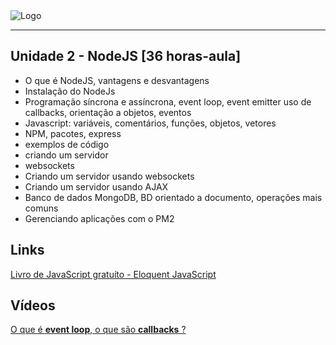 
<img align="center" src="https://github.com/fabiorochaufsc/fabiorochaufsc.github.io/blob/master/web/server.png" alt="Logo">




-------

## Unidade 2 - NodeJS [36 horas-aula] 


* O que é NodeJS, vantagens e desvantagens 
* Instalação do NodeJs 
* Programação síncrona e assíncrona, event loop, event emitter uso de callbacks, orientação a objetos, eventos 
* Javascript: variáveis, comentários, funções, objetos, vetores 
* NPM, pacotes, express 
* exemplos de código 
* criando um servidor 
* websockets 
* Criando um servidor usando websockets 
* Criando um servidor usando AJAX 
* Banco de dados MongoDB, BD orientado a documento, operações mais comuns 
* Gerenciando aplicações com o PM2 

## Links 
[Livro de JavaScript gratuíto - Eloquent JavaScript](https://eloquentjavascript.net/Eloquent_JavaScript.pdf)

## Vídeos
[O que é **event loop**, o que são **callbacks** ?](https://youtu.be/8aGhZQkoFbQ)